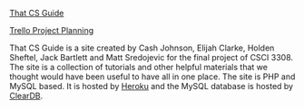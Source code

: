 [That CS Guide](http://www.thatcsguide.com/)

[Trello Project Planning](https://trello.com/b/tTjdOmG9/that-cs-guide)

That CS Guide is a site created by Cash Johnson, Elijah Clarke, Holden Sheftel, Jack Bartlett and Matt Sredojevic for the final project of CSCI 3308. The site is a collection of tutorials and other helpful materials that we thought would have been useful to have all in one place. The site is PHP and MySQL based. It is hosted by [Heroku](https://www.heroku.com) and the MySQL database is hosted by [ClearDB](https://www.cleardb.com).